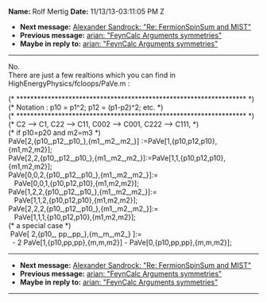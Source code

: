 **Name:** Rolf Mertig
**Date:** 11/13/13-03:11:05 PM Z

  - **Next message:** [Alexander Sandrock: "Re: FermionSpinSum and
    MIST"](0753.html)
  - **Previous message:** [arian: "FeynCalc Arguments
    symmetries"](0751.html)
  - **Maybe in reply to:** [arian: "FeynCalc Arguments
    symmetries"](0751.html)

-----

No.  
There are just a few realtions which you can find in  
HighEnergyPhysics/fcloops/PaVe.m :  

(\*
\*\*\*\*\*\*\*\*\*\*\*\*\*\*\*\*\*\*\*\*\*\*\*\*\*\*\*\*\*\*\*\*\*\*\*\*\*\*\*\*\*\*\*\*\*\*\*\*\*\*\*\*\*\*\*\*\*\*\*\*\*\*\*\*\*\*
\*)  
(\* Notation : p10 = p1^2; p12 = (p1-p2)^2; etc. \*)  
(\*
\*\*\*\*\*\*\*\*\*\*\*\*\*\*\*\*\*\*\*\*\*\*\*\*\*\*\*\*\*\*\*\*\*\*\*\*\*\*\*\*\*\*\*\*\*\*\*\*\*\*\*\*\*\*\*\*\*\*\*\*\*\*\*\*\*\*
\*)  
(\* C2 --\> C1, C22 --\> C11, C002 --\> C001, C222 --\> C111, \*)  
(\* if p10=p20 and m2=m3 \*)  
PaVe[2,{p10\_,p12\_,p10\_},{m1\_,m2\_,m2\_}]
:=PaVe[1,{p10,p12,p10},{m1,m2,m2}];  
PaVe[2,2,{p10\_,p12\_,p10\_},{m1\_,m2\_,m2\_}]:=PaVe[1,1,{p10,p12,p10},{m1,m2,m2}];  
PaVe[0,0,2,{p10\_,p12\_,p10\_},{m1\_,m2\_,m2\_}]:=  
   PaVe[0,0,1,{p10,p12,p10},{m1,m2,m2}];  
PaVe[1,2,2,{p10\_,p12\_,p10\_},{m1\_,m2\_,m2\_}]:=  
   PaVe[1,1,2,{p10,p12,p10},{m1,m2,m2}];  
PaVe[2,2,2,{p10\_,p12\_,p10\_},{m1\_,m2\_,m2\_}]:=  
   PaVe[1,1,1,{p10,p12,p10},{m1,m2,m2}];  
(\* a special case \*)  
 PaVe[ 2,{p10\_, pp\_,pp\_},{m\_,m\_,m2\_} ]:=  
  - 2 PaVe[1,{p10,pp,pp},{m,m,m2}] -
PaVe[0,{p10,pp,pp},{m,m,m2}];  

-----

  - **Next message:** [Alexander Sandrock: "Re: FermionSpinSum and
    MIST"](0753.html)
  - **Previous message:** [arian: "FeynCalc Arguments
    symmetries"](0751.html)
  - **Maybe in reply to:** [arian: "FeynCalc Arguments
    symmetries"](0751.html)

-----

